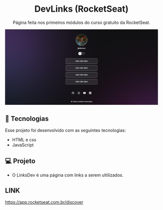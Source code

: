 <h1 align="center">DevLinks (RocketSeat)</h1>

<p align="center">
  Página feita nos primeiros módulos do curso gratuito da RocketSeat.
</p>

<p align="center">
  <img src=".github/preview.jpg" alt="projeto DevLinks">
</p>

## 🚀 Tecnologias 

Esse projeto foi desenvolvido com as seguintes tecnologias:

- HTML e css
- JavaScript

## 💻 Projeto

- O LinksDev é uma página com links a serem ultilizados.

## LINK 

https://app.rocketseat.com.br/discover

